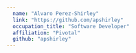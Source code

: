 ```yaml
---
  name: "Alvaro Perez-Shirley"
  link: "https://github.com/apshirley"
  occupation_title: "Software Developer"
  affiliation: "Pivotal"
  github: "apshirley"
---
```

